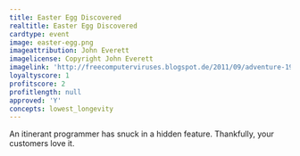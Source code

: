 ```yaml
---
title: Easter Egg Discovered
realtitle: Easter Egg Discovered
cardtype: event
image: easter-egg.png
imageattribution: John Everett
imagelicense: Copyright John Everett
imagelink: 'http://freecomputerviruses.blogspot.de/2011/09/adventure-1979-atari-vcs.html'
loyaltyscore: 1
profitscore: 2
profitlength: null
approved: 'Y'
concepts: lowest_longevity
---
```


An itinerant programmer has snuck in a hidden feature. Thankfully, your customers love it.
